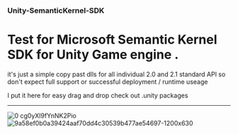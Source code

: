 ### Unity-SemanticKernel-SDK
# Test for Microsoft Semantic Kernel SDK for Unity Game engine .




it's just a simple copy past dlls for all individual 2.0 and 2.1 standard API so don't expect full support or successful deployment / runtime useage 


 I put it here for easy drag and drop 
check out .unity packages 


---




![0 cg0yXl9fYnNK2Pio](https://github.com/PrestigeDevop/Unity-SemanticKernel-SDK/assets/85388342/db6ed745-a3ef-4277-88c9-6143152da422)
![9a58ef0b0a39424aaf70dd4c30539b477ae54697-1200x630](https://github.com/PrestigeDevop/Unity-SemanticKernel-SDK/assets/85388342/33e54ed4-ace3-42b6-ac32-ae68a1d5c99e)

